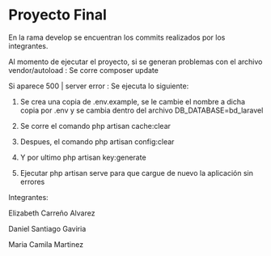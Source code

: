# Proyecto Final

En la rama develop se encuentran los commits realizados por los integrantes.


Al momento de ejecutar el proyecto, si se generan problemas con el archivo vendor/autoload : Se corre composer update

Si aparece 500 | server error : Se ejecuta lo siguiente:

1. Se crea una copia de .env.example, se le cambie el nombre a dicha copia por .env y se cambia dentro del archivo DB_DATABASE=bd_laravel

2. Se corre el comando php artisan cache:clear
 
3. Despues, el comando php artisan config:clear

4. Y por ultimo php artisan key:generate

5. Ejecutar php artisan serve para que cargue de nuevo la aplicación sin errores



Integrantes: 

Elizabeth Carreño Alvarez

Daniel Santiago Gaviria

Maria Camila Martinez
